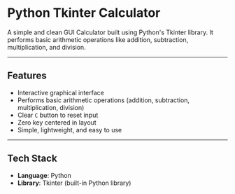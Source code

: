 # Python Tkinter Calculator

A simple and clean GUI Calculator built using Python's Tkinter library. It performs basic arithmetic operations like addition, subtraction, multiplication, and division.

---

## Features

- Interactive graphical interface
- Performs basic arithmetic operations (addition, subtraction, multiplication, division)
- Clear `C` button to reset input
- Zero key centered in layout
- Simple, lightweight, and easy to use

---

## Tech Stack

- **Language**: Python
- **Library**: Tkinter (built-in Python library)

